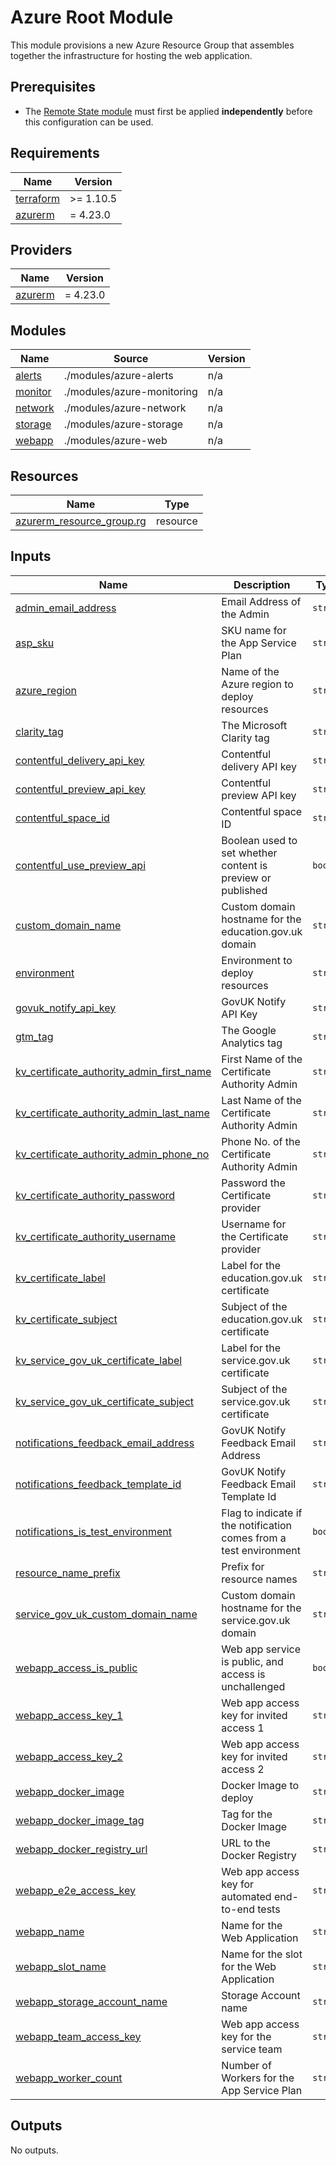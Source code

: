 # Azure Root Module

This module provisions a new Azure Resource Group that assembles together the infrastructure for hosting the web application.

## Prerequisites
* The [Remote State module](./azure-remote-state/README.md) must first be applied **independently** before this configuration can be used.

<!-- BEGIN_TF_DOCS -->
## Requirements

| Name | Version |
|------|---------|
| <a name="requirement_terraform"></a> [terraform](#requirement\_terraform) | >= 1.10.5 |
| <a name="requirement_azurerm"></a> [azurerm](#requirement\_azurerm) | = 4.23.0 |

## Providers

| Name | Version |
|------|---------|
| <a name="provider_azurerm"></a> [azurerm](#provider\_azurerm) | = 4.23.0 |

## Modules

| Name | Source | Version |
|------|--------|---------|
| <a name="module_alerts"></a> [alerts](#module\_alerts) | ./modules/azure-alerts | n/a |
| <a name="module_monitor"></a> [monitor](#module\_monitor) | ./modules/azure-monitoring | n/a |
| <a name="module_network"></a> [network](#module\_network) | ./modules/azure-network | n/a |
| <a name="module_storage"></a> [storage](#module\_storage) | ./modules/azure-storage | n/a |
| <a name="module_webapp"></a> [webapp](#module\_webapp) | ./modules/azure-web | n/a |

## Resources

| Name | Type |
|------|------|
| [azurerm_resource_group.rg](https://registry.terraform.io/providers/hashicorp/azurerm/4.23.0/docs/resources/resource_group) | resource |

## Inputs

| Name | Description | Type | Default | Required |
|------|-------------|------|---------|:--------:|
| <a name="input_admin_email_address"></a> [admin\_email\_address](#input\_admin\_email\_address) | Email Address of the Admin | `string` | n/a | yes |
| <a name="input_asp_sku"></a> [asp\_sku](#input\_asp\_sku) | SKU name for the App Service Plan | `string` | n/a | yes |
| <a name="input_azure_region"></a> [azure\_region](#input\_azure\_region) | Name of the Azure region to deploy resources | `string` | `"westeurope"` | no |
| <a name="input_clarity_tag"></a> [clarity\_tag](#input\_clarity\_tag) | The Microsoft Clarity tag | `string` | `""` | no |
| <a name="input_contentful_delivery_api_key"></a> [contentful\_delivery\_api\_key](#input\_contentful\_delivery\_api\_key) | Contentful delivery API key | `string` | n/a | yes |
| <a name="input_contentful_preview_api_key"></a> [contentful\_preview\_api\_key](#input\_contentful\_preview\_api\_key) | Contentful preview API key | `string` | n/a | yes |
| <a name="input_contentful_space_id"></a> [contentful\_space\_id](#input\_contentful\_space\_id) | Contentful space ID | `string` | n/a | yes |
| <a name="input_contentful_use_preview_api"></a> [contentful\_use\_preview\_api](#input\_contentful\_use\_preview\_api) | Boolean used to set whether content is preview or published | `bool` | n/a | yes |
| <a name="input_custom_domain_name"></a> [custom\_domain\_name](#input\_custom\_domain\_name) | Custom domain hostname for the education.gov.uk domain | `string` | n/a | yes |
| <a name="input_environment"></a> [environment](#input\_environment) | Environment to deploy resources | `string` | `"development"` | no |
| <a name="input_govuk_notify_api_key"></a> [govuk\_notify\_api\_key](#input\_govuk\_notify\_api\_key) | GovUK Notify API Key | `string` | n/a | yes |
| <a name="input_gtm_tag"></a> [gtm\_tag](#input\_gtm\_tag) | The Google Analytics tag | `string` | `""` | no |
| <a name="input_kv_certificate_authority_admin_first_name"></a> [kv\_certificate\_authority\_admin\_first\_name](#input\_kv\_certificate\_authority\_admin\_first\_name) | First Name of the Certificate Authority Admin | `string` | n/a | yes |
| <a name="input_kv_certificate_authority_admin_last_name"></a> [kv\_certificate\_authority\_admin\_last\_name](#input\_kv\_certificate\_authority\_admin\_last\_name) | Last Name of the Certificate Authority Admin | `string` | n/a | yes |
| <a name="input_kv_certificate_authority_admin_phone_no"></a> [kv\_certificate\_authority\_admin\_phone\_no](#input\_kv\_certificate\_authority\_admin\_phone\_no) | Phone No. of the Certificate Authority Admin | `string` | n/a | yes |
| <a name="input_kv_certificate_authority_password"></a> [kv\_certificate\_authority\_password](#input\_kv\_certificate\_authority\_password) | Password the Certificate provider | `string` | n/a | yes |
| <a name="input_kv_certificate_authority_username"></a> [kv\_certificate\_authority\_username](#input\_kv\_certificate\_authority\_username) | Username for the Certificate provider | `string` | n/a | yes |
| <a name="input_kv_certificate_label"></a> [kv\_certificate\_label](#input\_kv\_certificate\_label) | Label for the education.gov.uk certificate | `string` | n/a | yes |
| <a name="input_kv_certificate_subject"></a> [kv\_certificate\_subject](#input\_kv\_certificate\_subject) | Subject of the education.gov.uk certificate | `string` | n/a | yes |
| <a name="input_kv_service_gov_uk_certificate_label"></a> [kv\_service\_gov\_uk\_certificate\_label](#input\_kv\_service\_gov\_uk\_certificate\_label) | Label for the service.gov.uk certificate | `string` | n/a | yes |
| <a name="input_kv_service_gov_uk_certificate_subject"></a> [kv\_service\_gov\_uk\_certificate\_subject](#input\_kv\_service\_gov\_uk\_certificate\_subject) | Subject of the service.gov.uk certificate | `string` | n/a | yes |
| <a name="input_notifications_feedback_email_address"></a> [notifications\_feedback\_email\_address](#input\_notifications\_feedback\_email\_address) | GovUK Notify Feedback Email Address | `string` | n/a | yes |
| <a name="input_notifications_feedback_template_id"></a> [notifications\_feedback\_template\_id](#input\_notifications\_feedback\_template\_id) | GovUK Notify Feedback Email Template Id | `string` | n/a | yes |
| <a name="input_notifications_is_test_environment"></a> [notifications\_is\_test\_environment](#input\_notifications\_is\_test\_environment) | Flag to indicate if the notification comes from a test environment | `bool` | n/a | yes |
| <a name="input_resource_name_prefix"></a> [resource\_name\_prefix](#input\_resource\_name\_prefix) | Prefix for resource names | `string` | n/a | yes |
| <a name="input_service_gov_uk_custom_domain_name"></a> [service\_gov\_uk\_custom\_domain\_name](#input\_service\_gov\_uk\_custom\_domain\_name) | Custom domain hostname for the service.gov.uk domain | `string` | n/a | yes |
| <a name="input_webapp_access_is_public"></a> [webapp\_access\_is\_public](#input\_webapp\_access\_is\_public) | Web app service is public, and access is unchallenged | `bool` | `false` | no |
| <a name="input_webapp_access_key_1"></a> [webapp\_access\_key\_1](#input\_webapp\_access\_key\_1) | Web app access key for invited access 1 | `string` | n/a | yes |
| <a name="input_webapp_access_key_2"></a> [webapp\_access\_key\_2](#input\_webapp\_access\_key\_2) | Web app access key for invited access 2 | `string` | n/a | yes |
| <a name="input_webapp_docker_image"></a> [webapp\_docker\_image](#input\_webapp\_docker\_image) | Docker Image to deploy | `string` | n/a | yes |
| <a name="input_webapp_docker_image_tag"></a> [webapp\_docker\_image\_tag](#input\_webapp\_docker\_image\_tag) | Tag for the Docker Image | `string` | `"latest"` | no |
| <a name="input_webapp_docker_registry_url"></a> [webapp\_docker\_registry\_url](#input\_webapp\_docker\_registry\_url) | URL to the Docker Registry | `string` | n/a | yes |
| <a name="input_webapp_e2e_access_key"></a> [webapp\_e2e\_access\_key](#input\_webapp\_e2e\_access\_key) | Web app access key for automated end-to-end tests | `string` | n/a | yes |
| <a name="input_webapp_name"></a> [webapp\_name](#input\_webapp\_name) | Name for the Web Application | `string` | n/a | yes |
| <a name="input_webapp_slot_name"></a> [webapp\_slot\_name](#input\_webapp\_slot\_name) | Name for the slot for the Web Application | `string` | `"green"` | no |
| <a name="input_webapp_storage_account_name"></a> [webapp\_storage\_account\_name](#input\_webapp\_storage\_account\_name) | Storage Account name | `string` | n/a | yes |
| <a name="input_webapp_team_access_key"></a> [webapp\_team\_access\_key](#input\_webapp\_team\_access\_key) | Web app access key for the service team | `string` | n/a | yes |
| <a name="input_webapp_worker_count"></a> [webapp\_worker\_count](#input\_webapp\_worker\_count) | Number of Workers for the App Service Plan | `string` | `1` | no |

## Outputs

No outputs.
<!-- END_TF_DOCS -->